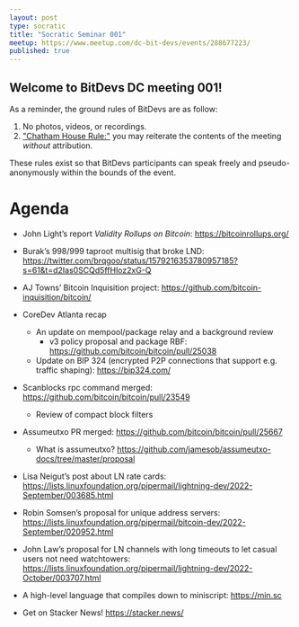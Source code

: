 ```yaml
---
layout: post
type: socratic
title: "Socratic Seminar 001"
meetup: https://www.meetup.com/dc-bit-devs/events/288677223/
published: true
---
```


## Welcome to BitDevs DC meeting 001!

As a reminder, the ground rules of BitDevs are as follow:

1. No photos, videos, or recordings.
1. ["Chatham House Rule:"](https://en.wikipedia.org/wiki/Chatham_House_Rule) you may
   reiterate the contents of the meeting *without* attribution.

These rules exist so that BitDevs participants can speak freely and pseudo-anonymously
within the bounds of the event.

# Agenda

- John Light’s report *Validity Rollups on Bitcoin*: https://bitcoinrollups.org/

- Burak’s 998/999 taproot multisig that broke LND:
  https://twitter.com/brqgoo/status/1579216353780957185?s=61&t=d2Ias0SCQd5ffHloz2xG-Q

- AJ Towns’ Bitcoin Inquisition project: https://github.com/bitcoin-inquisition/bitcoin/

- CoreDev Atlanta recap 
  - An update on mempool/package relay and a background review
    - v3 policy proposal and package RBF: https://github.com/bitcoin/bitcoin/pull/25038
  - Update on BIP 324 (encrypted P2P connections that support e.g. traffic shaping): 
    https://bip324.com/

- Scanblocks rpc command merged: https://github.com/bitcoin/bitcoin/pull/23549
  - Review of compact block filters

- Assumeutxo PR merged: https://github.com/bitcoin/bitcoin/pull/25667
  - What is assumeutxo? https://github.com/jamesob/assumeutxo-docs/tree/master/proposal

- Lisa Neigut’s post about LN rate cards:
  https://lists.linuxfoundation.org/pipermail/lightning-dev/2022-September/003685.html

- Robin Somsen’s proposal for unique address servers:
  https://lists.linuxfoundation.org/pipermail/bitcoin-dev/2022-September/020952.html

- John Law’s proposal for LN channels with long timeouts to let casual users not need
  watchtowers: https://lists.linuxfoundation.org/pipermail/lightning-dev/2022-October/003707.html

- A high-level language that compiles down to miniscript: https://min.sc
- Get on Stacker News! https://stacker.news/
